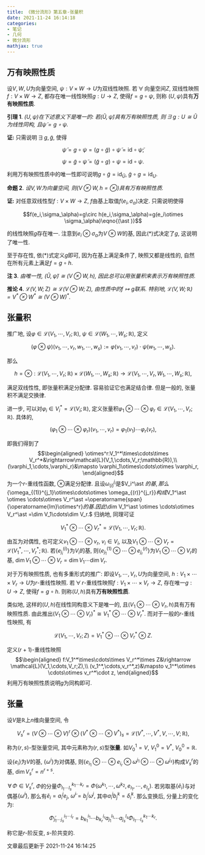 ```yaml
---
title: 《微分流形》第五章-张量积
date: 2021-11-24 16:14:18
categories: 
- 笔记
- 几何
- 微分流形
mathjax: true
---
```


万有映照性质
------------

设$V,W,U$为向量空间, $\psi:V\times W\rightarrow U$为双线性映照.
若$\,\forall\,$向量空间$Z,$ 双线性映照$f:V\times W\rightarrow Z,$
都存在唯一线性映照$g:U\rightarrow Z,$ 使得$f=g\circ\psi,$ 则称
$(U,\psi)$具有**万有映照性质**.

**引理 1**. *$(U,\psi)$在下述意义下是唯一的: 若$(\widetilde{U},\widetilde{\psi})$具有万有映照性质, 则$\,\exists\,g:U\cong \widetilde{U}$为线性同构, 且$\widetilde{\psi}=g\circ\psi.$* 

**证:** 只需说明$\,\exists\,g,\widetilde{g},$ 使得

$$\widetilde\psi=g\circ\psi=(g\circ \widetilde{g})\circ\widetilde\psi=\mathrm{id}\circ\widetilde\psi;$$


$$\psi=\widetilde{g}\circ\widetilde\psi=(\widetilde g\circ g)\circ\psi=\mathrm{id}\circ\psi.$$

利用万有映照性质中的唯一性即可说明$g\circ\widetilde{g}=\mathrm{id}_{\widetilde U},$
$\widetilde{g}\circ g=\mathrm{id}_{U}.$

**命题 2**. *设$V,W$为向量空间, 则$(V\otimes W,h=\otimes)$具有万有映照性质.* 

**证:** 对任意双线性型$f:V\times W\rightarrow Z,$
$f$由基上取值$f(e_i,\sigma_\alpha)$决定. 只需说明使得

$$f(e_i,\sigma_\alpha)=g\circ h(e_i,\sigma_\alpha)=g(e_i\otimes \sigma_\alpha)\eqno{(\ast )}$$

的线性映照$g$存在唯一.
注意到$e_i\otimes \sigma_\alpha$为$V\otimes W$的基,
因此$(\ast )$式决定了$g$, 这说明了唯一性.

至于存在性, 依$(\ast )$式定义$g$即可, 因为在基上满足条件了,
映照又都是线性的, 自然在所有元素上满足$f=g\circ h.$

**注 3**. *由唯一性, $(\widetilde{U},\widetilde{\psi})\cong (V\otimes W,h),$ 因此总可以用张量积来表示万有映照性质.* 

**推论 4**. *$\mathcal{L}(V,W;Z)\cong \mathcal{L}(V\otimes W;Z),$ 由性质中的$f\mapsto g$联系. 特别地, $\mathcal{L}(V,W;\mathbb{R})=V^\ast \otimes W^\ast \cong (V\otimes W)^\ast .$* 

张量积
------

推广地, 设$\varphi\in \mathcal{L}(V_1,\cdots,V_r;\mathbb{R}),$
$\psi\in \mathcal{L}(W_1,\cdots,W_s;\mathbb{R}),$ 定义

$$(\varphi\otimes \psi)(v_1,\cdots,v_r,w_1,\cdots,w_s):=\varphi(v_1,\cdots,v_r)\cdot\psi(w_1,\cdots,w_s).$$

那么

$$h=\otimes:\mathcal{L}(V_1,\cdots,V_r;\mathbb{R})\times \mathcal{L}(W_1,\cdots,W_s;\mathbb{R})\rightarrow \mathcal{L}(V_1,\cdots,V_r,W_1,\cdots,W_s;\mathbb{R}),$$

满足双线性性, 即张量积满足分配律. 容易验证它也满足结合律. 但是一般的,
张量积不满足交换律.

进一步, 可以对$\varphi_i\in V_i^\ast =\mathcal{L}(V_i;\mathbb{R}),$
定义张量积$\varphi_1\otimes \cdots\otimes \varphi_r\in \mathcal{L}(V_1,\cdots,V_r;\mathbb{R}).$
具体的,

$$(\varphi_1\otimes\cdots\otimes \varphi_r)(v_1,\cdots,v_r)=\varphi_1(v_1)\cdots\varphi_r(v_r),$$

即我们得到了 
$$\begin{aligned}
            \otimes^r:V_1^*\times\cdots\times V_r^*&\rightarrow\mathcal{L}(V_1,\cdots,V_r;\mathbb{R}),\\ (\varphi_1,\cdots,\varphi_r)&\mapsto \varphi_1\otimes\cdots\otimes \varphi_r,
        \end{aligned}$$
 为一个$r$-重线性函数, $\otimes$满足分配律.
且设$\omega_{(i)}^{j_{i} }$是$V_i^\ast $的基,
那么$\{\omega_{(1)}^{j_1}\otimes\cdots\otimes \omega_{(r)}^{j_r}\}$构成$V_1^\ast \otimes \cdots\otimes V_r^\ast =\operatorname{span}\{\operatorname{Im}\otimes^r\}$的基.
因此$\dim V_1^\ast \otimes \cdots\otimes V_r^\ast =\dim V_1\cdots\dim V_r.$
归纳地, 同理可证

$$V_1^\ast \otimes \cdots\otimes V_r^\ast =\mathcal{L}(V_1,\cdots,V_r;\mathbb{R}).$$


由互为对偶性, 也可定义$v_1\otimes\cdots\otimes v_r,$ $v_i\in V_i,$
以及$V_1\otimes\cdots\otimes V_r=\mathcal{L}(V_1^\ast ,\cdots,V_r^\ast ;\mathbb{R}).$
若$\{e^{(i)}_{j_i}\}$为$V_i$的基,
则$\{e^{(1)}_{j_1}\otimes\cdots\otimes e^{(r)}_{j_r}\}$为$V_1\otimes\cdots\otimes V_r$的基,
$\dim V_1\otimes \cdots\otimes V_r=\dim V_1\cdots \dim V_r.$

对于万有映照性质, 也有多重形式的推广: 即设$V_1,\cdots,V_r,U$为向量空间,
$h:V_1\times \cdots \times V_r\rightarrow U$为$r$-重线性映照.
若$\,\forall\,r$-重线性映照$f:V_1\times \cdots\times V_r\rightarrow Z,$
存在唯一$g:U\rightarrow Z,$ 使得$f=g\circ h.$
则称$(U,h)$具有**万有映照性质**.

类似地, 这样的$(U,h)$在线性同构意义下是唯一的,
且$(V_1\otimes \cdots\otimes V_r,h)$具有万有映照性质.
由此推出$(V_1\otimes \cdots\otimes V_r)^\ast \cong V_1^\ast \otimes \cdots\otimes V_r^\ast .$
而对于一般的$r$-重线性映照, 有

$$\mathcal{L}(V_1,\cdots,V_r;Z)=V_1^\ast \otimes \cdots\otimes V_r^\ast \otimes Z.$$

定义$(r+1)$-重线性映照 
$$\begin{aligned}
            f:V_1^*\times\cdots\times V_r^*\times Z&\rightarrow \mathcal{L}(V_1,\cdots,V_r;Z),\\ (v_1^*,\cdots,v_r^*,z)&\mapsto v_1^*\otimes \cdots\otimes v_r^*\cdot z,
        \end{aligned}$$
 利用万有映照性质说明$g$为同构即可.

张量
----

设$V$是$\mathbb{R}$上$n$维向量空间, 令

$$V^r_s=(V\otimes \cdots\otimes V)^r\otimes (V^\ast \otimes\cdots\otimes V^\ast )_s=\mathcal{L}(V^\ast ,\cdots,V^\ast ,V,\cdots,V;\mathbb{R}),$$

称为$(r,s)$-型张量空间, 其中元素称为$(r,s)$型**张量**. 如$V_0^1=V,$
$V_1^0=V^\ast ,$ $V_0^0=\mathbb{R}.$

设$\{e_i\}$为$V$的基, $\{\omega^i\}$为对偶基,
则$\{e_{i_1}\otimes\cdots\otimes e_{i_r}\otimes \omega^{j_1}\otimes\cdots\otimes \omega^{j_s}\}$构成$V^r_s$的基,
$\dim V_s^r=n^{r+s}.$

$\,\forall\,\Phi\in V^r_s,$
$\Phi$的分量$\Phi^{k_1\cdots k_r}_{l_1\cdots l_s}=\Phi(\omega^{k_1},\cdots,\omega^{k_2},e_{l_1},\cdots,e_{l_s}).$
若另取基$\{\widetilde{e}_i\}$与对偶基$\{\widetilde{\omega}^i\},$
那么有$\widetilde{e}_i= a_i^je_j,$ $\widetilde{\omega}^i=b_j^i\omega^j,$
其中$a_i^jb_j^k=\delta_i^k.$ 那么变换后, 分量上的变化为:

$$\widetilde{\Phi}^{i_1\cdots i_r}_{j_1\cdots j_s}=b_{k_1}^{i_1}\cdots b_{k_r}^{i_r} a_{j_1}^{l_1}\cdots a_{j_s}^{l_s} \Phi_{l_1\cdots l_s}^{k_1\cdots k_r}.$$

称它是$r$-阶反变, $s$-阶共变的.

文章最后更新于 2021-11-24 16:14:25 
